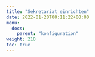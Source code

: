 ```yaml
---
title: "Sekretariat einrichten"
date: 2022-01-20T00:11:22+00:00
menu:
  docs:
    parent: "konfiguration"
weight: 210
toc: true
---
```


